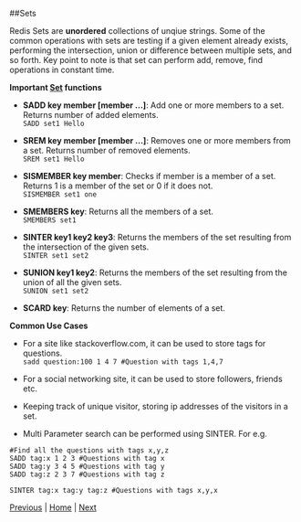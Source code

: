 ##Sets

Redis Sets are __unordered__ collections of unqiue strings. Some of the common operations with sets are testing if a given element already exists, performing the intersection, union or difference between multiple sets, and so forth. Key point to note is that set can perform add, remove, find operations in constant time.

__Important [Set](http://redis.io/commands#set) functions__

* __SADD key member [member ...]__: Add one or more members to a set. Returns number of added elements.  
`SADD set1 Hello`  

* __SREM key member [member ...]__: Removes one or more members from a set. Returns number of removed elements.  
`SREM set1 Hello`  

* __SISMEMBER key member__: Checks if member is a member of a set. Returns 1 is a member of the set  or 0 if it does not.  
`SISMEMBER set1 one`   

* __SMEMBERS key__: Returns all the members of a set.  
`SMEMBERS set1`  

* __SINTER key1 key2 key3__: Returns the members of the set resulting from the intersection of the given sets.  
`SINTER set1 set2`  

* __SUNION key1 key2__: Returns the members of the set resulting from the union of all the given sets.  
`SUNION set1 set2`  

* __SCARD key__: Returns the number of elements of a set.

__Common Use Cases__

* For a site like stackoverflow.com, it can be used to store tags for  questions.  
`sadd question:100 1 4 7 #Question with tags 1,4,7`

* For a social networking site, it can be used to store followers, friends etc.  

* Keeping track of unique visitor, storing ip addresses of the visitors in a set.  

* Multi Parameter search can be performed using SINTER. For e.g. 
```
#Find all the questions with tags x,y,z
SADD tag:x 1 2 3 #Questions with tag x
SADD tag:y 3 4 5 #Questions with tag y
SADD tag:z 2 3 7 #Questions with tag z

SINTER tag:x tag:y tag:z #Questions with tags x,y,x
```

[Previous](https://github.com/joed7/Redis/blob/master/list.md)  |  [Home](https://github.com/joed7/Redis)  |  [Next](https://github.com/joed7/Redis/blob/master/sortedset.md)